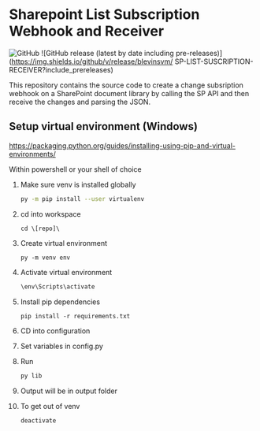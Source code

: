 Sharepoint List Subscription Webhook and Receiver
=============================================================================

![GitHub](https://img.shields.io/github/license/blevinscm/SP-LIST-SUSCRIPTION-RECEIVER) 
![GitHub release (latest by date including pre-releases)](https://img.shields.io/github/v/release/blevinsvm/
SP-LIST-SUSCRIPTION-RECEIVER?include_prereleases)

This repository contains the source code to create a change subsription webhook on a SharePoint document library by calling the SP API and then receive the changes and parsing the JSON. 


## Setup virtual environment (Windows)
https://packaging.python.org/guides/installing-using-pip-and-virtual-environments/

Within powershell or your shell of choice

1. Make sure venv is installed globally
    ```bash
    py -m pip install --user virtualenv
    ```
2. cd into workspace
    ```PS
    cd \[repo]\
3. Create virtual environment
    ```PS
    py -m venv env
    ```
4. Activate virtual environment
    ```ps
    \env\Scripts\activate
    ```
5. Install pip dependencies
    ```ps
    pip install -r requirements.txt
    ```
6. CD into configuration

7. Set variables in config.py

8. Run 
    ```ps
    py lib
    ```
9. Output will be in output folder

9. To get out of venv
    ```ps
    deactivate
    ```